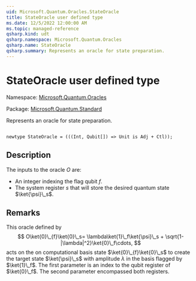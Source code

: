 ```yaml
---
uid: Microsoft.Quantum.Oracles.StateOracle
title: StateOracle user defined type
ms.date: 12/5/2022 12:00:00 AM
ms.topic: managed-reference
qsharp.kind: udt
qsharp.namespace: Microsoft.Quantum.Oracles
qsharp.name: StateOracle
qsharp.summary: Represents an oracle for state preparation.
---
```


# StateOracle user defined type

Namespace: [Microsoft.Quantum.Oracles](xref:Microsoft.Quantum.Oracles)

Package: [Microsoft.Quantum.Standard](https://nuget.org/packages/Microsoft.Quantum.Standard)


Represents an oracle for state preparation.

```qsharp

newtype StateOracle = (((Int, Qubit[]) => Unit is Adj + Ctl));
```



## Description

The inputs to the oracle $O$ are:- An integer indexing the flag qubit $f$.- The system register $s$ that will store the desired quantum state $\ket{\psi}\_s$.

## Remarks

This oracle defined by$$O\ket{0}\_{f}\ket{0}\_s= \lambda\ket{1}\_f\ket{\psi}\_s + \sqrt{1-|\lambda|^2}\ket{0}\_f\cdots,$$acts on the on computational basis state $\ket{0}\_{f}\ket{0}\_s$ to create the target state $\ket{\psi}\_s$ with amplitude $\lambda$ in the basis flagged by $\ket{1}\_f$.The first parameter is an index to the qubit register of $\ket{0}\_f$. The second parameter encompassed both registers.